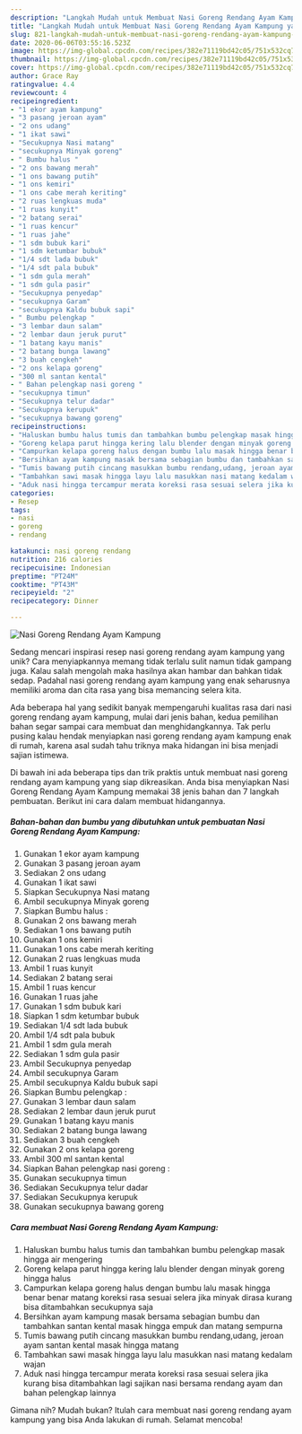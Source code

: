 ```yaml
---
description: "Langkah Mudah untuk Membuat Nasi Goreng Rendang Ayam Kampung yang Enak Banget"
title: "Langkah Mudah untuk Membuat Nasi Goreng Rendang Ayam Kampung yang Enak Banget"
slug: 821-langkah-mudah-untuk-membuat-nasi-goreng-rendang-ayam-kampung-yang-enak-banget
date: 2020-06-06T03:55:16.523Z
image: https://img-global.cpcdn.com/recipes/382e71119bd42c05/751x532cq70/nasi-goreng-rendang-ayam-kampung-foto-resep-utama.jpg
thumbnail: https://img-global.cpcdn.com/recipes/382e71119bd42c05/751x532cq70/nasi-goreng-rendang-ayam-kampung-foto-resep-utama.jpg
cover: https://img-global.cpcdn.com/recipes/382e71119bd42c05/751x532cq70/nasi-goreng-rendang-ayam-kampung-foto-resep-utama.jpg
author: Grace Ray
ratingvalue: 4.4
reviewcount: 4
recipeingredient:
- "1 ekor ayam kampung"
- "3 pasang jeroan ayam"
- "2 ons udang"
- "1 ikat sawi"
- "Secukupnya Nasi matang"
- "secukupnya Minyak goreng"
- " Bumbu halus "
- "2 ons bawang merah"
- "1 ons bawang putih"
- "1 ons kemiri"
- "1 ons cabe merah keriting"
- "2 ruas lengkuas muda"
- "1 ruas kunyit"
- "2 batang serai"
- "1 ruas kencur"
- "1 ruas jahe"
- "1 sdm bubuk kari"
- "1 sdm ketumbar bubuk"
- "1/4 sdt lada bubuk"
- "1/4 sdt pala bubuk"
- "1 sdm gula merah"
- "1 sdm gula pasir"
- "Secukupnya penyedap"
- "secukupnya Garam"
- "secukupnya Kaldu bubuk sapi"
- " Bumbu pelengkap "
- "3 lembar daun salam"
- "2 lembar daun jeruk purut"
- "1 batang kayu manis"
- "2 batang bunga lawang"
- "3 buah cengkeh"
- "2 ons kelapa goreng"
- "300 ml santan kental"
- " Bahan pelengkap nasi goreng "
- "secukupnya timun"
- "Secukupnya telur dadar"
- "Secukupnya kerupuk"
- "secukupnya bawang goreng"
recipeinstructions:
- "Haluskan bumbu halus tumis dan tambahkan bumbu pelengkap masak hingga air mengering"
- "Goreng kelapa parut hingga kering lalu blender dengan minyak goreng hingga halus"
- "Campurkan kelapa goreng halus dengan bumbu lalu masak hingga benar benar matang koreksi rasa sesuai selera jika minyak dirasa kurang bisa ditambahkan secukupnya saja"
- "Bersihkan ayam kampung masak bersama sebagian bumbu dan tambahkan santan kental masak hingga empuk dan matang sempurna"
- "Tumis bawang putih cincang masukkan bumbu rendang,udang, jeroan ayam santan kental masak hingga matang"
- "Tambahkan sawi masak hingga layu lalu masukkan nasi matang kedalam wajan"
- "Aduk nasi hingga tercampur merata koreksi rasa sesuai selera jika kurang bisa ditambahkan lagi sajikan nasi bersama rendang ayam dan bahan pelengkap lainnya"
categories:
- Resep
tags:
- nasi
- goreng
- rendang

katakunci: nasi goreng rendang 
nutrition: 216 calories
recipecuisine: Indonesian
preptime: "PT24M"
cooktime: "PT43M"
recipeyield: "2"
recipecategory: Dinner

---
```



![Nasi Goreng Rendang Ayam Kampung](https://img-global.cpcdn.com/recipes/382e71119bd42c05/751x532cq70/nasi-goreng-rendang-ayam-kampung-foto-resep-utama.jpg)

Sedang mencari inspirasi resep nasi goreng rendang ayam kampung yang unik? Cara menyiapkannya memang tidak terlalu sulit namun tidak gampang juga. Kalau salah mengolah maka hasilnya akan hambar dan bahkan tidak sedap. Padahal nasi goreng rendang ayam kampung yang enak seharusnya memiliki aroma dan cita rasa yang bisa memancing selera kita.



Ada beberapa hal yang sedikit banyak mempengaruhi kualitas rasa dari nasi goreng rendang ayam kampung, mulai dari jenis bahan, kedua pemilihan bahan segar sampai cara membuat dan menghidangkannya. Tak perlu pusing kalau hendak menyiapkan nasi goreng rendang ayam kampung enak di rumah, karena asal sudah tahu triknya maka hidangan ini bisa menjadi sajian istimewa.


Di bawah ini ada beberapa tips dan trik praktis untuk membuat nasi goreng rendang ayam kampung yang siap dikreasikan. Anda bisa menyiapkan Nasi Goreng Rendang Ayam Kampung memakai 38 jenis bahan dan 7 langkah pembuatan. Berikut ini cara dalam membuat hidangannya.

<!--inarticleads1-->

##### Bahan-bahan dan bumbu yang dibutuhkan untuk pembuatan Nasi Goreng Rendang Ayam Kampung:

1. Gunakan 1 ekor ayam kampung
1. Gunakan 3 pasang jeroan ayam
1. Sediakan 2 ons udang
1. Gunakan 1 ikat sawi
1. Siapkan Secukupnya Nasi matang
1. Ambil secukupnya Minyak goreng
1. Siapkan  Bumbu halus :
1. Gunakan 2 ons bawang merah
1. Sediakan 1 ons bawang putih
1. Gunakan 1 ons kemiri
1. Gunakan 1 ons cabe merah keriting
1. Gunakan 2 ruas lengkuas muda
1. Ambil 1 ruas kunyit
1. Sediakan 2 batang serai
1. Ambil 1 ruas kencur
1. Gunakan 1 ruas jahe
1. Gunakan 1 sdm bubuk kari
1. Siapkan 1 sdm ketumbar bubuk
1. Sediakan 1/4 sdt lada bubuk
1. Ambil 1/4 sdt pala bubuk
1. Ambil 1 sdm gula merah
1. Sediakan 1 sdm gula pasir
1. Ambil Secukupnya penyedap
1. Ambil secukupnya Garam
1. Ambil secukupnya Kaldu bubuk sapi
1. Siapkan  Bumbu pelengkap :
1. Gunakan 3 lembar daun salam
1. Sediakan 2 lembar daun jeruk purut
1. Gunakan 1 batang kayu manis
1. Sediakan 2 batang bunga lawang
1. Sediakan 3 buah cengkeh
1. Gunakan 2 ons kelapa goreng
1. Ambil 300 ml santan kental
1. Siapkan  Bahan pelengkap nasi goreng :
1. Gunakan secukupnya timun
1. Sediakan Secukupnya telur dadar
1. Sediakan Secukupnya kerupuk
1. Gunakan secukupnya bawang goreng




<!--inarticleads2-->

##### Cara membuat Nasi Goreng Rendang Ayam Kampung:

1. Haluskan bumbu halus tumis dan tambahkan bumbu pelengkap masak hingga air mengering
1. Goreng kelapa parut hingga kering lalu blender dengan minyak goreng hingga halus
1. Campurkan kelapa goreng halus dengan bumbu lalu masak hingga benar benar matang koreksi rasa sesuai selera jika minyak dirasa kurang bisa ditambahkan secukupnya saja
1. Bersihkan ayam kampung masak bersama sebagian bumbu dan tambahkan santan kental masak hingga empuk dan matang sempurna
1. Tumis bawang putih cincang masukkan bumbu rendang,udang, jeroan ayam santan kental masak hingga matang
1. Tambahkan sawi masak hingga layu lalu masukkan nasi matang kedalam wajan
1. Aduk nasi hingga tercampur merata koreksi rasa sesuai selera jika kurang bisa ditambahkan lagi sajikan nasi bersama rendang ayam dan bahan pelengkap lainnya




Gimana nih? Mudah bukan? Itulah cara membuat nasi goreng rendang ayam kampung yang bisa Anda lakukan di rumah. Selamat mencoba!

